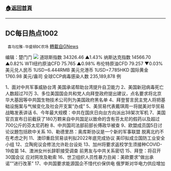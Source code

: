 ###  [:house:返回首頁](https://github.com/ourhimalayas/txt)
---


## DC每日热点1002
` 喜马拉雅-华盛顿DC农场` [轉載自GNews](https://gnews.org/zh-hans/1569037/)

编辑：楚门门
![](https://assets.gnews.org/wp-content/uploads/2021/10/421B0D60-9663-44BE-8C3F-1E2016A80C39-scaled.jpeg)
道琼斯指数 34326.46 ▲1.43%
纳斯达克指数 14566.70 ▲0.82%
WTI纽约原油CFD 75.765 ▲0.98%
布伦特原油CFD 79.257 ▼0.03%
美元兑人民币 1USD=6.444RMB
美元兑港币 1USD=7.785HKD
国际黄金 1760.98 美元/盎司
全球CCP病毒感染人数 235,189,878 例

1、面对中共军事威胁台湾 美国承诺帮助台湾提升自卫能力
2、美国新冠病毒死亡人数超过70万
3、多位美国国会共和党人向拜登政府提出建议，点名要求将北京华大基因等中共国生物技术公司列为美国政府黑名单
4、拜登誓言民主党人将把基础设施案与气候变化及社会开支案“办成”
5、美贸易代表戴琪周一将就美对华贸易战略发表讲话
6、今年最大规模：中共在国庆日向台方向派出38架次军机
7、美国官员宣布日前截获了180万颗来自中共国足以致命的含有芬太尼的假药以及超过700公斤的芬太尼药粉
8、中共国司法部前部长傅政华被查
9、欧盟成员国5日讨论议題包括欧中关系
10、勒德里昂：奥库斯协议是一个新的军事联盟 脱离北约不在考虑之列
11、澳印重启贸易谈判拟2022年底完成协议 美印拟成立国防工业安全小组
12、立陶宛议会修法允许赴台设处
13、加州将要求返校学生须接种COVID-19疫苗
14、澳洲女州长辞职接受调查 前男友与中共关系密切
15、拜登：将召开30国会议 应对网攻及勒索
16、世卫组织人员性暴力丑闻：美欧要求”做出承诺””进行改革”
17、中共国要求能源国企不惜代价保供电 俄罗斯对华电力供应增加
